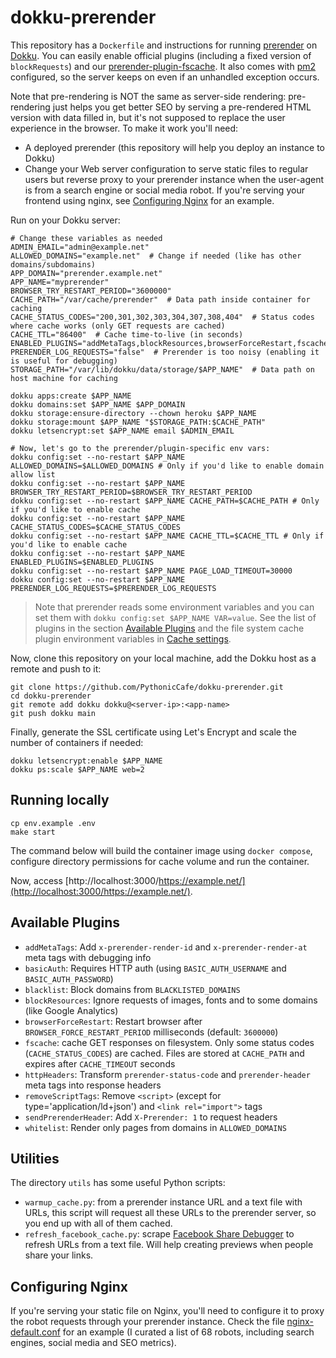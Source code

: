 # dokku-prerender

This repository has a `Dockerfile` and instructions for running [prerender](https://github.com/prerender/prerender) on
[Dokku](https://dokku.com/). You can easily enable official plugins (including a fixed version of `blockRequests`) and
our [prerender-plugin-fscache](https://www.npmjs.com/package/prerender-plugin-fscache). It also comes with
[pm2](https://pm2.keymetrics.io/) configured, so the server keeps on even if an unhandled exception occurs.

Note that pre-rendering is NOT the same as server-side rendering: pre-rendering just helps you get better SEO by
serving a pre-rendered HTML version with data filled in, but it's not supposed to replace the user experience in the
browser. To make it work you'll need:

- A deployed prerender (this repository will help you deploy an instance to Dokku)
- Change your Web server configuration to serve static files to regular users but reverse proxy to your prerender
  instance when the user-agent is from a search engine or social media robot. If you're serving your frontend using
  nginx, see [Configuring Nginx](#configuring-nginx) for an example.

Run on your Dokku server:

```shell
# Change these variables as needed
ADMIN_EMAIL="admin@example.net"
ALLOWED_DOMAINS="example.net"  # Change if needed (like has other domains/subdomains)
APP_DOMAIN="prerender.example.net"
APP_NAME="myprerender"
BROWSER_TRY_RESTART_PERIOD="3600000"
CACHE_PATH="/var/cache/prerender"  # Data path inside container for caching
CACHE_STATUS_CODES="200,301,302,303,304,307,308,404"  # Status codes where cache works (only GET requests are cached)
CACHE_TTL="86400"  # Cache time-to-live (in seconds)
ENABLED_PLUGINS="addMetaTags,blockResources,browserForceRestart,fscache,removeScriptTags,whitelist"
PRERENDER_LOG_REQUESTS="false"  # Prerender is too noisy (enabling it is useful for debugging)
STORAGE_PATH="/var/lib/dokku/data/storage/$APP_NAME"  # Data path on host machine for caching

dokku apps:create $APP_NAME
dokku domains:set $APP_NAME $APP_DOMAIN
dokku storage:ensure-directory --chown heroku $APP_NAME
dokku storage:mount $APP_NAME "$STORAGE_PATH:$CACHE_PATH"
dokku letsencrypt:set $APP_NAME email $ADMIN_EMAIL

# Now, let's go to the prerender/plugin-specific env vars:
dokku config:set --no-restart $APP_NAME ALLOWED_DOMAINS=$ALLOWED_DOMAINS # Only if you'd like to enable domain allow list
dokku config:set --no-restart $APP_NAME BROWSER_TRY_RESTART_PERIOD=$BROWSER_TRY_RESTART_PERIOD
dokku config:set --no-restart $APP_NAME CACHE_PATH=$CACHE_PATH # Only if you'd like to enable cache
dokku config:set --no-restart $APP_NAME CACHE_STATUS_CODES=$CACHE_STATUS_CODES
dokku config:set --no-restart $APP_NAME CACHE_TTL=$CACHE_TTL # Only if you'd like to enable cache
dokku config:set --no-restart $APP_NAME ENABLED_PLUGINS=$ENABLED_PLUGINS
dokku config:set --no-restart $APP_NAME PAGE_LOAD_TIMEOUT=30000
dokku config:set --no-restart $APP_NAME PRERENDER_LOG_REQUESTS=$PRERENDER_LOG_REQUESTS
```

> Note that prerender reads some environment variables and you can set them with
> `dokku config:set $APP_NAME VAR=value`. See the list of plugins in the section [Available
> Plugins](#available-plugins) and the file system cache plugin environment variables in [Cache
> settings](#cache-settings).

Now, clone this repository on your local machine, add the Dokku host as a remote and push to it:

```shell
git clone https://github.com/PythonicCafe/dokku-prerender.git
cd dokku-prerender
git remote add dokku dokku@<server-ip>:<app-name>
git push dokku main
```

Finally, generate the SSL certificate using Let's Encrypt and scale the number of containers if needed:

```shell
dokku letsencrypt:enable $APP_NAME
dokku ps:scale $APP_NAME web=2
```

## Running locally

```shell
cp env.example .env
make start
```

The command below will build the container image using `docker compose`, configure directory permissions for cache
volume and run the container.

Now, access [http://localhost:3000/https://example.net/](http://localhost:3000/https://example.net/).

## Available Plugins

- `addMetaTags`: Add `x-prerender-render-id` and `x-prerender-render-at` meta tags with debugging info
- `basicAuth`: Requires HTTP auth (using `BASIC_AUTH_USERNAME` and `BASIC_AUTH_PASSWORD`)
- `blacklist`: Block domains from `BLACKLISTED_DOMAINS`
- `blockResources`: Ignore requests of images, fonts and to some domains (like Google Analytics)
- `browserForceRestart`: Restart browser after `BROWSER_FORCE_RESTART_PERIOD` milliseconds (default: `3600000`)
- `fscache`: cache GET responses on filesystem. Only some status codes (`CACHE_STATUS_CODES`) are cached. Files
  are stored at `CACHE_PATH` and expires after `CACHE_TIMEOUT` seconds
- `httpHeaders`: Transform `prerender-status-code` and `prerender-header` meta tags into response headers
- `removeScriptTags`: Remove `<script>` (except for type='application/ld+json') and `<link rel="import">` tags
- `sendPrerenderHeader`: Add `X-Prerender: 1` to request headers
- `whitelist`: Render only pages from domains in `ALLOWED_DOMAINS`

## Utilities

The directory `utils` has some useful Python scripts:

- `warmup_cache.py`: from a prerender instance URL and a text file with URLs, this script will request all these URLs
  to the prerender server, so you end up with all of them cached.
- `refresh_facebook_cache.py`: scrape [Facebook Share Debugger](https://developers.facebook.com/tools/debug/) to
  refresh URLs from a text file. Will help creating previews when people share your links.

## Configuring Nginx

If you're serving your static file on Nginx, you'll need to configure it to proxy the robot requests through your
prerender instance. Check the file [nginx-default.conf](nginx-default.conf) for an example (I curated a list of 68
robots, including search engines, social media and SEO metrics).
